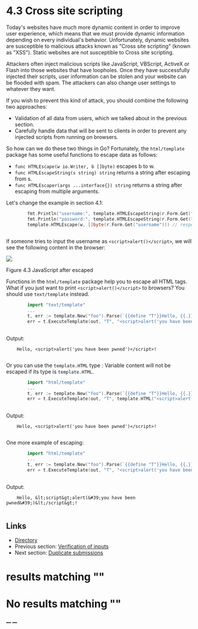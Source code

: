 
# 4.3 Cross site scripting

Today's websites have much more dynamic content in order to improve user experience, which means that we must provide dynamic information depending on every individual's behavior. Unfortunately, dynamic websites are susceptible to malicious attacks known as "Cross site scripting" (known as "XSS"). Static websites are not susceptible to Cross site scripting.

Attackers often inject malicious scripts like JavaScript, VBScript, ActiveX or Flash into those websites that have loopholes. Once they have successfully injected their scripts, user information can be stolen and your website can be flooded with spam. The attackers can also change user settings to whatever they want.

If you wish to prevent this kind of attack, you should combine the following two approaches: 

  * Validation of all data from users, which we talked about in the previous section.
  * Carefully handle data that will be sent to clients in order to prevent any injected scripts from running on browsers.



So how can we do these two things in Go? Fortunately, the `html/template` package has some useful functions to escape data as follows:

  * `func HTMLEscape(w io.Writer, b []byte)` escapes b to w.
  * `func HTMLEscapeString(s string) string` returns a string after escaping from s.
  * `func HTMLEscaper(args ...interface{}) string` returns a string after escaping from multiple arguments.



Let's change the example in section 4.1:

```go
        fmt.Println("username:", template.HTMLEscapeString(r.Form.Get("username"))) // print at server side
        fmt.Println("password:", template.HTMLEscapeString(r.Form.Get("password")))
        template.HTMLEscape(w, []byte(r.Form.Get("username"))) // responded to clients
    
```

If someone tries to input the username as `<script>alert()</script>`, we will see the following content in the browser:

![](images/4.3.escape.png?raw=true)

Figure 4.3 JavaScript after escaped

Functions in the `html/template` package help you to escape all HTML tags. What if you just want to print `<script>alert()</script>` to browsers? You should use `text/template` instead.

```go
        import "text/template"
        ...
        t, err := template.New("foo").Parse(`{{define "T"}}Hello, {{.}}!{{end}}`)
        err = t.ExecuteTemplate(out, "T", "<script>alert('you have been pwned')</script>")
    
```

Output:
``` 
    Hello, <script>alert('you have been pwned')</script>!
    
```

Or you can use the `template.HTML` type : Variable content will not be escaped if its type is `template.HTML`.

```go
        import "html/template"
        ...
        t, err := template.New("foo").Parse(`{{define "T"}}Hello, {{.}}!{{end}}`)
        err = t.ExecuteTemplate(out, "T", template.HTML("<script>alert('you have been pwned')</script>"))
    
```

Output:
``` 
    Hello, <script>alert('you have been pwned')</script>!
    
```

One more example of escaping:

```go
        import "html/template"
        ...
        t, err := template.New("foo").Parse(`{{define "T"}}Hello, {{.}}!{{end}}`)
        err = t.ExecuteTemplate(out, "T", "<script>alert('you have been pwned')</script>")
    
```

Output:
``` 
    Hello, &lt;script&gt;alert(&#39;you have been pwned&#39;)&lt;/script&gt;!
    
```

## Links

  * [Directory](preface.md)
  * Previous section: [Verification of inputs](04.2.md)
  * Next section: [Duplicate submissions](04.4.md)

# results matching ""




# No results matching ""

[ __](04.2.md) [ __](04.4.md)
